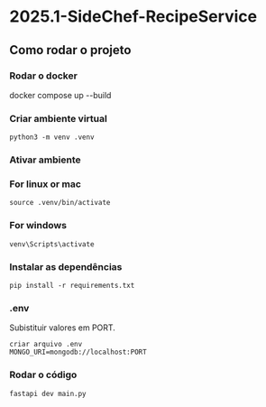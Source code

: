 # 2025.1-SideChef-RecipeService

## Como rodar o projeto

### Rodar o docker
docker compose up --build

### Criar ambiente virtual
```
python3 -m venv .venv
```

### Ativar ambiente
### For linux or mac
```
source .venv/bin/activate
```

### For windows
```
venv\Scripts\activate
```

### Instalar as dependências
```
pip install -r requirements.txt
```

### .env

Subistituir valores em PORT.

```
criar arquivo .env
MONGO_URI=mongodb://localhost:PORT

```

### Rodar o código
```
fastapi dev main.py
```